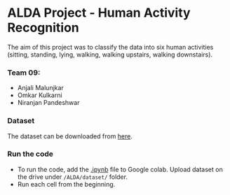 # ALDA Project - Human Activity Recognition

The aim of this project was to classify the data into six human activities (sitting, standing, lying, walking, walking upstairs, walking downstairs).

### Team 09:
+ Anjali Malunjkar
+ Omkar Kulkarni
+ Niranjan Pandeshwar

### Dataset

The dataset can be downloaded from [here](https://archive.ics.uci.edu/ml/datasets/Activity+Recognition+system+based+on+Multisensor+data+fusion+%28AReM%29).


### Run the code

- To run the code, add the [.ipynb](https://github.com/anjalimalunjkar/ALDAProject/blob/master/project_alda_HCI.ipynb) file to Google colab. Upload dataset on the drive under `/ALDA/dataset/` folder.
- Run each cell from the beginning.

